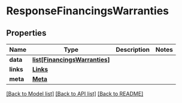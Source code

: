 # ResponseFinancingsWarranties

## Properties
Name | Type | Description | Notes
------------ | ------------- | ------------- | -------------
**data** | [**list[FinancingsWarranties]**](FinancingsWarranties.md) |  | 
**links** | [**Links**](Links.md) |  | 
**meta** | [**Meta**](Meta.md) |  | 

[[Back to Model list]](../README.md#documentation-for-models) [[Back to API list]](../README.md#documentation-for-api-endpoints) [[Back to README]](../README.md)

